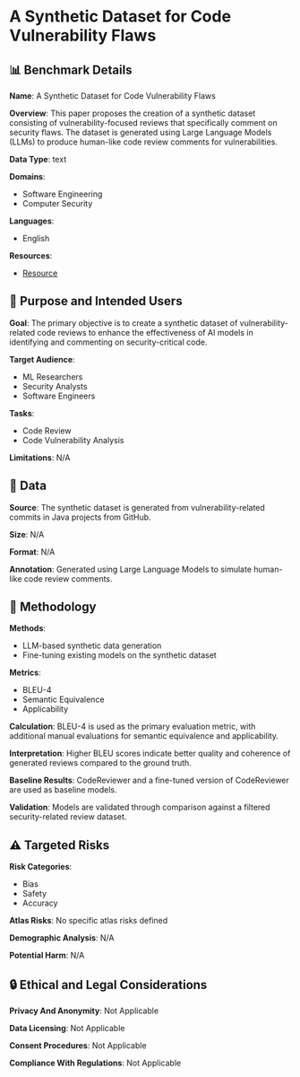 # A Synthetic Dataset for Code Vulnerability Flaws

## 📊 Benchmark Details

**Name**: A Synthetic Dataset for Code Vulnerability Flaws

**Overview**: This paper proposes the creation of a synthetic dataset consisting of vulnerability-focused reviews that specifically comment on security flaws. The dataset is generated using Large Language Models (LLMs) to produce human-like code review comments for vulnerabilities.

**Data Type**: text

**Domains**:
- Software Engineering
- Computer Security

**Languages**:
- English

**Resources**:
- [Resource](N/A)

## 🎯 Purpose and Intended Users

**Goal**: The primary objective is to create a synthetic dataset of vulnerability-related code reviews to enhance the effectiveness of AI models in identifying and commenting on security-critical code.

**Target Audience**:
- ML Researchers
- Security Analysts
- Software Engineers

**Tasks**:
- Code Review
- Code Vulnerability Analysis

**Limitations**: N/A

## 💾 Data

**Source**: The synthetic dataset is generated from vulnerability-related commits in Java projects from GitHub.

**Size**: N/A

**Format**: N/A

**Annotation**: Generated using Large Language Models to simulate human-like code review comments.

## 🔬 Methodology

**Methods**:
- LLM-based synthetic data generation
- Fine-tuning existing models on the synthetic dataset

**Metrics**:
- BLEU-4
- Semantic Equivalence
- Applicability

**Calculation**: BLEU-4 is used as the primary evaluation metric, with additional manual evaluations for semantic equivalence and applicability.

**Interpretation**: Higher BLEU scores indicate better quality and coherence of generated reviews compared to the ground truth.

**Baseline Results**: CodeReviewer and a fine-tuned version of CodeReviewer are used as baseline models.

**Validation**: Models are validated through comparison against a filtered security-related review dataset.

## ⚠️ Targeted Risks

**Risk Categories**:
- Bias
- Safety
- Accuracy

**Atlas Risks**:
No specific atlas risks defined

**Demographic Analysis**: N/A

**Potential Harm**: N/A

## 🔒 Ethical and Legal Considerations

**Privacy And Anonymity**: Not Applicable

**Data Licensing**: Not Applicable

**Consent Procedures**: Not Applicable

**Compliance With Regulations**: Not Applicable
